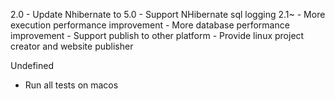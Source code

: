 2.0
	- Update Nhibernate to 5.0
	- Support NHibernate sql logging
2.1~
	- More execution performance improvement
	- More database performance improvement
	- Support publish to other platform
		- Provide linux project creator and website publisher

Undefined
- Run all tests on macos
